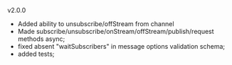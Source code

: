 v2.0.0

* Added ability to unsubscribe/offStream from channel
* Made subscribe/unsubscribe/onStream/offStream/publish/request methods async;
* fixed absent "waitSubscribers" in message options validation schema;
* added tests;
